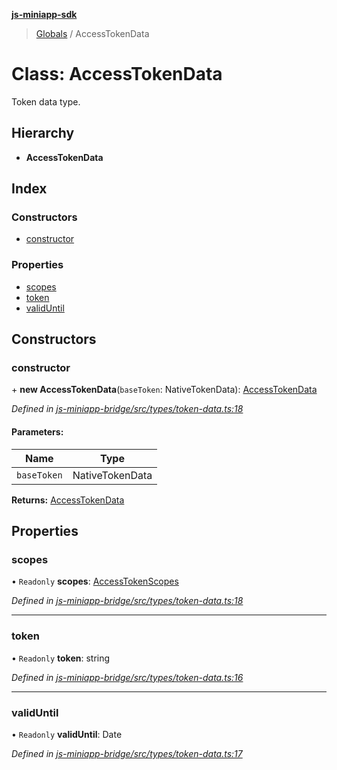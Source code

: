**[js-miniapp-sdk](../README.md)**

> [Globals](../README.md) / AccessTokenData

# Class: AccessTokenData

Token data type.

## Hierarchy

* **AccessTokenData**

## Index

### Constructors

* [constructor](accesstokendata.md#constructor)

### Properties

* [scopes](accesstokendata.md#scopes)
* [token](accesstokendata.md#token)
* [validUntil](accesstokendata.md#validuntil)

## Constructors

### constructor

\+ **new AccessTokenData**(`baseToken`: NativeTokenData): [AccessTokenData](accesstokendata.md)

*Defined in [js-miniapp-bridge/src/types/token-data.ts:18](https://github.com/rakutentech/js-miniapp/blob/759cace/js-miniapp-bridge/src/types/token-data.ts#L18)*

#### Parameters:

Name | Type |
------ | ------ |
`baseToken` | NativeTokenData |

**Returns:** [AccessTokenData](accesstokendata.md)

## Properties

### scopes

• `Readonly` **scopes**: [AccessTokenScopes](accesstokenscopes.md)

*Defined in [js-miniapp-bridge/src/types/token-data.ts:18](https://github.com/rakutentech/js-miniapp/blob/759cace/js-miniapp-bridge/src/types/token-data.ts#L18)*

___

### token

• `Readonly` **token**: string

*Defined in [js-miniapp-bridge/src/types/token-data.ts:16](https://github.com/rakutentech/js-miniapp/blob/759cace/js-miniapp-bridge/src/types/token-data.ts#L16)*

___

### validUntil

• `Readonly` **validUntil**: Date

*Defined in [js-miniapp-bridge/src/types/token-data.ts:17](https://github.com/rakutentech/js-miniapp/blob/759cace/js-miniapp-bridge/src/types/token-data.ts#L17)*
